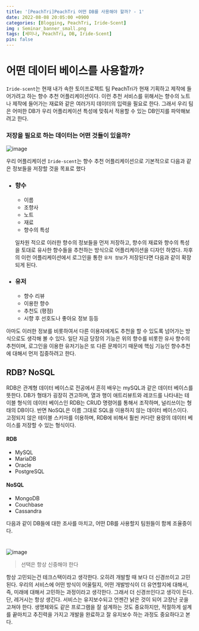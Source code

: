 ```yaml
---
title: '[PeachTri]PeachTri 어떤 DB를 사용해야 할까? - 1'
date: 2022-08-08 20:05:00 +0900
categories: [Blogging, PeachTri, Iride-Scent]
img : Seminar_banner_small.png
tags: [세미나, PeachTri, DB, Iride-Scent]
pin: false
---
```

# 어떤 데이터 베이스를 사용할까?
`Iride-scent`는 현재 내가 속한 토이프로젝트 팀 PeachTri가 현재 기획하고 제작에 들어가려고 하는 향수 추천 어플리케이션이다. 이런 추천 서비스를 위해서는 향수의 노트나 제작에 들어가는 재료와 같은 여러가지 데이터의 입력을 필요로 한다. 그래서 우리 팀은 어떠한 DB가 우리 어플리케이션 특성에 맞춰서 적용할 수 있는 DB인지를 파악해보려고 한다.

### 저장을 필요로 하는 데이터는 어떤 것들이 있을까?
![image](https://media.giphy.com/media/3o6Mb7kgtE9U9OePK0/giphy.gif)

우리 어플리케이션 `Iride-scent`는 향수 추천 어플리케이션으로 기본적으로 다음과 같은 정보들을 저장할 것을 목표로 했다
- ### 향수
    - 이름
    - 조향사
    - 노트
    - 재료
    - 향수의 특성
    
  일차원 적으로 이러한 향수의 정보들을 먼저 저장하고, 향수의 재료와 향수의 특성을 토대로 유사한 향수들을 추천하는 방식으로 어플리케이션을 디자인 하였다.
  차후의 이런 어플리케이션에서 로그인을 통한 `유저 정보`가 저장된다면 다음과 같이 확장되게 된다.
- ### 유저
    - 향수 리뷰
    - 이용한 향수
    - 추천도 (평점)
    - 시향 후 선호도나 좋아요 정보 등등

아마도 이러한 정보를 비롯하여서 다른 이용자에게도 추천을 할 수 있도록 넘어가는 방식으로도 생각해 볼 수 있다.
일단 지금 당장의 기능은 위의 향수를 비롯한 유사 향수의 추천이며, 로그인을 이용한 유저기능은 또 다른 문제이기 때문에 핵심 기능인 향수추천에 대해서 먼저 집중하려고 한다.

## RDB? NoSQL
RDB은 관계형 데이터 베이스로 전공에서 흔히 배우는 mySQL과 같은 데이터 베이스를 뜻한다. DB가 형태가 굉장히 견고하며, 열과 행이 애트리뷰트와 레코드를 나타내는 테이블 형식의 데이터 베이스인 RDB는 CRUD 명령어를 통해서 조작하며, 널리쓰이는 형태의 DB이다.
반면 NoSQL은 이름 그대로 SQL을 이용하지 않는 데이터 베이스이다. 고정되지 않은 테이블 스키마를 이용하며, RDB에 비해서 훨씬 커다란 용량의 데이터 베이스를 저장할 수 있는 형식이다.
#### RDB
- MySQL
- MariaDB
- Oracle
- PostgreSQL

#### NoSQL
- MongoDB
- Couchbase
- Cassandra

다음과 같이 DB들에 대한 조사를 마치고, 어떤 DB를 사용할지 팀원들이 함께 조율중이다.
  
  #
![image](https://media.giphy.com/media/ijffQaOlrXhBe/giphy.gif)
>선택은 항상 신중해야 한다  

 항상 고민되는건 테크스택이라고 생각한다. 오히려 개발할 때 보다 더 신경쓰이고 고민된다. 우리의 서비스에 어떤 방식이 어울릴지, 어떤 개발방식이 더 유연할지에 대해서, 즉, 미래에 대해서 고민하는 과정이라고 생각한다. 그래서 더 신경쓰인다고 생각이 든다. 단, 레거시는 항상 생긴다. 서비스는 유지보수되고 언젠간 낡은 것이 되어 고장난 곳을 고쳐야 한다. 생명체와도 같은 프로그램을 잘 설계하는 것도 중요하지만, 적절하게 설계를 끝마치고 추진력을 가지고 개발을 완료하고 잘 유지보수 하는 과정도 중요하다고 본다.